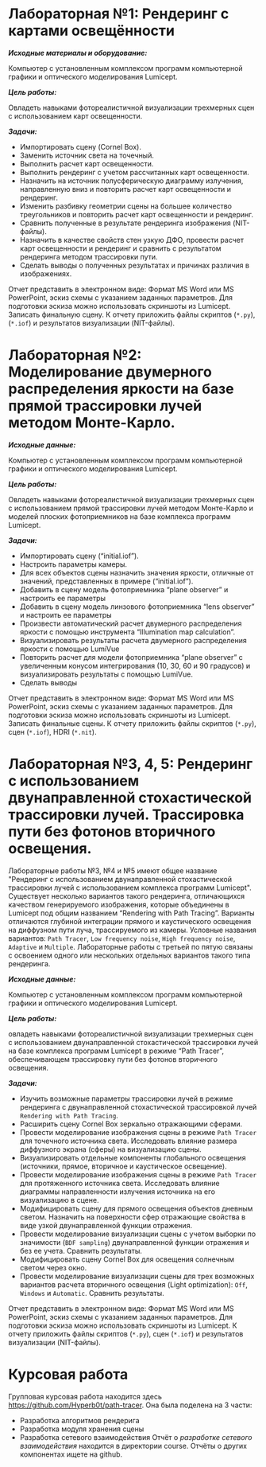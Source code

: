 # Лабораторная №1: Рендеринг с картами освещённости #

***Исходные материалы и оборудование:***

Компьютер с установленным комплексом программ компьютерной графики и оптического моделирования Lumicept.

***Цель работы:***

Овладеть навыками фотореалистичной визуализации трехмерных сцен с использованием карт освещенности.

***Задачи:***

- Импортировать сцену (Cornel Box).
- Заменить источник света на точечный.
- Выполнить расчет карт освещенности.
- Выполнить рендеринг с учетом рассчитанных карт освещенности.
- Назначить на источник полусферическую диаграмму излучения, направленную вниз и повторить расчет карт освещенности и рендеринг.
- Изменить разбивку геометрии сцены на большее количество треугольников и повторить расчет карт освещенности и рендеринг.
- Сравнить полученные в результате рендеринга изображения (NIT-файлы).
- Назначить в качестве свойств стен узкую ДФО, провести расчет карт освещенности и рендеринг и сравнить с результатом рендеринга методом трассировки пути.
- Сделать выводы о полученных результатах и причинах различия в изображениях.

Отчет представить в электронном виде: Формат MS Word или MS PowerPoint, эскиз схемы с указанием заданных параметров. Для подготовки эскиза можно использовать скриншоты из Lumicept. Записать финальную сцену. К отчету приложить файлы скриптов (`*.py`), (`*.iof`) и результатов визуализации (NIT-файлы).

# Лабораторная №2: Моделирование двумерного распределения яркости на базе прямой трассировки лучей методом Монте-Карло. #

***Исходные данные:***

Компьютер с установленным комплексом программ компьютерной графики и оптического моделирования Lumicept.

***Цель работы:***

Овладеть навыками фотореалистичной визуализации трехмерных сцен с использованием прямой трассировки лучей методом Монте-Карло и моделей плоских фотоприемников на базе комплекса программ Lumicept.

***Задачи:***

- Импортировать сцену (“initial.iof”).
- Настроить параметры камеры.
- Для всех объектов сцены назначить значения яркости, отличные от значений, представленных в примере (“initial.iof”).
- Добавить в сцену модель фотоприемника “plane observer” и настроить ее параметры
- Добавить в сцену модель линзового фотоприемника “lens observer” и настроить ее параметры
- Произвести автоматический расчет двумерного распределения яркости с помощью инструмента “Illumination map calculation”.
- Визуализировать результаты расчета двумерного распределения яркости с помощью LumiVue
- Повторить расчет для модели фотоприемника “plane observer” с увеличенным конусом интегрирования (10, 30, 60 и 90 градусов) и визуализировать результаты с помощью LumiVue.
- Сделать выводы

Отчет представить в электронном виде: Формат MS Word или MS PowerPoint, эскиз схемы с указанием заданных параметров. Для подготовки эскиза можно использовать скриншоты из Lumicept. Записать финальные сцены. К отчету приложить файлы скриптов (`*.py`), сцен (`*.iof`), HDRI (`*.nit`).

# Лабораторная №3, 4, 5: Рендеринг с использованием двунаправленной стохастической трассировки лучей. Трассировка пути без фотонов вторичного освещения. #
Лабораторные работы №3, №4 и №5 имеют общее название "Рендеринг с использованием двунаправленной стохастической трассировки лучей с использованием комплекса программ Lumicept". Существует несколько вариантов такого рендеринга, отличающихся качеством генерируемого изображения, которые объединены в Lumicept под общим названием “Rendering with Path Tracing”. Варианты отличаются глубиной интеграции прямого и каустического освещения на диффузном пути луча, трассируемого из камеры.
Условные названия вариантов: `Path Tracer`, `Low frequency noise`, `High frequency noise`, `Adaptive` и `Multiple`. Лабораторные работы с третьей по пятую связаны с освоением одного или нескольких отдельных вариантов такого типа рендеринга.

***Исходные данные:***

Компьютер с установленным комплексом программ компьютерной графики и оптического моделирования Lumicept.

***Цель работы:***

овладеть навыками фотореалистичной визуализации трехмерных сцен с использованием двунаправленной стохастической трассировки лучей на базе комплекса программ Lumicept в режиме “Path Tracer”, обеспечивающем трассировку пути без фотонов вторичного освещения.

***Задачи:***

- Изучить возможные параметры трассировки лучей в режиме рендеринга с
двунаправленной стохастической трассировкой лучей `Rendering with Path
Tracing`.
- Расширить сцену Cornel Box зеркально отражающими сферами.
- Провести моделирование изображения сцены в режиме `Path Tracer` для
точечного источника света. Исследовать влияние размера диффузного экрана
(сферы) на визуализацию сцены.
- Визуализировать отдельные компоненты глобального освещения (источники, прямое, вторичное и каустическое освещение).
- Провести моделирование изображения сцены в режиме `Path Tracer` для протяженного источника света. Исследовать влияние диаграммы направленности излучения источника на его визуализацию в сцене.
- Модифицировать сцену для прямого освещения объектов дневным светом. Назначить на поверхности сфер отражающие свойства в виде узкой
двунаправленной функции отражения.
- Провести моделирование визуализации сцены с учетом выборки по значимости (`BDF sampling`) двунаправленной функции отражения и без ее учета. Сравнить результаты.
- Модифицировать сцену Cornel Box для освещения солнечным светом через
окно.
- Провести моделирование визуализации сцены для трех возможных вариантов
расчета вторичного освещения (Light optimization): `Off`, `Windows` и
`Automatic`. Сравнить результаты.

Отчет представить в электронном виде: Формат MS Word или MS PowerPoint, эскиз схемы с указанием заданных параметров. Для подготовки эскиза можно
использовать скриншоты из Lumicept. К отчету приложить файлы скриптов (`*.py`), сцен (`*.iof`) и результатов визуализации (NIT-файлы).

# Курсовая работа #

Групповая курсовая работа находится здесь https://github.com/Hyperb0t/path-tracer. Она была поделена на 3 части:
- Разработка алгоритмов рендерига
- Разработка модуля хранения сцены
- Разработка сетевого взаимодействия
Отчёт о *разработке сетевого взаимодействия* находится в директории course. Отчёты о других компонентах ищете на github.